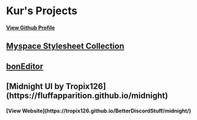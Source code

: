 # Kur's Projects
#### [View Github Profile](https://github.com/fluffapparition)

## [Myspace Stylesheet Collection](https://fluffapparition.github.io/kurs-myspace-themes/)

## [bonEditor](https://fluffapparition.github.io/bonEditor/)

<h2>[Midnight UI by Tropix126](https://fluffapparition.github.io/midnight)</h2> <h4>[View Website](https://tropix126.github.io/BetterDiscordStuff/midnight/)</h4>

